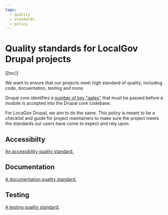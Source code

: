 ```yaml
---
tags:
  - quality
  - standards
  - policy
---
```


# Quality standards for LocalGov Drupal projects

[[toc]]

We want to ensure that our projects meet high standard of quality, including
code, docuentation, testing and more.

Drupal core identifies a [number of key "gates"](https://www.drupal.org/about/core/policies/core-change-policies/core-gates) that must be passed before a module is
accepted into the Drupal core codebase.

For LocaGov Drupal, we aim to do the same. This policy is meant to be a
checklist and guide for project maintainers to make sure the project meets the
standards our users have come to expect and rely upon.

## Accessibilty

[An accessibility quality standard.](/devs/quality-standards/accessibility.html)

## Documentation

[A documentation quality standard.](/devs/quality-standards/documentation.html)

## Testing

[A testing quality standard.](/devs/quality-standards/testing.html)
